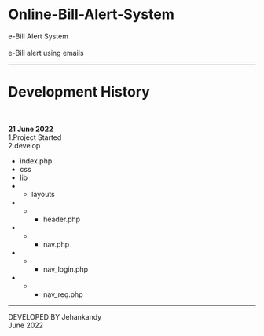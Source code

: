 # Online-Bill-Alert-System
e-Bill Alert System  
<br>
e-Bill alert using emails


************************************************

# Development History<br>
<br>



<b>21 June 2022</b><br>
1.Project Started<br>
2.develop <br>
  - index.php <br>
  - css <br>
  - lib <br>
  - - layouts <br>
  - - - header.php<br>
  - - - nav.php<br>
  - - - nav_login.php<br>
  - - - nav_reg.php<br>





***********************************************


DEVELOPED BY Jehankandy<br>
June 2022
